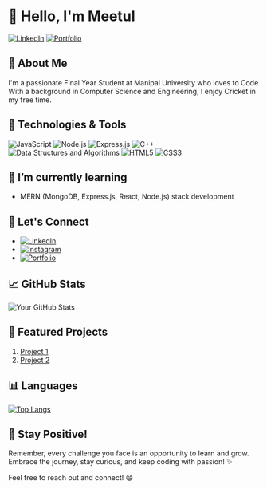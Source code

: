 # 👋 Hello, I'm Meetul

[![LinkedIn](https://img.shields.io/badge/-LinkedIn-blue?style=flat-square&logo=Linkedin&logoColor=white)]([https://www.linkedin.com/in/yourusername/](https://www.linkedin.com/in/meetul-singh-1b80601b8/))
[![Portfolio](https://img.shields.io/badge/-Portfolio-green?style=flat-square)](https://yourportfolio.com)

## 🚀 About Me
I'm a passionate Final Year Student at Manipal University who loves to Code With a background in Computer Science and Engineering, I enjoy Cricket in my free time.

## 🔧 Technologies & Tools
![JavaScript](https://img.shields.io/badge/-JavaScript-yellow?style=flat-square&logo=javascript&logoColor=white)
![Node.js](https://img.shields.io/badge/-Node.js-339933?style=flat-square&logo=node.js&logoColor=white)
![Express.js](https://img.shields.io/badge/-Express.js-000000?style=flat-square&logo=express&logoColor=white)
![C++](https://img.shields.io/badge/-C++-00599C?style=flat-square&logo=c%2B%2B&logoColor=white)
![Data Structures and Algorithms](https://img.shields.io/badge/-Data%20Structures%20and%20Algorithms-0769AD?style=flat-square)
![HTML5](https://img.shields.io/badge/-HTML5-E34F26?style=flat-square&logo=html5&logoColor=white)
![CSS3](https://img.shields.io/badge/-CSS3-1572B6?style=flat-square&logo=css3&logoColor=white)

 ## 🌱 I’m currently learning
- MERN (MongoDB, Express.js, React, Node.js) stack development

## 🤝 Let's Connect
- [![LinkedIn](https://img.shields.io/badge/-LinkedIn-blue?style=flat-square&logo=Linkedin&logoColor=white)](https://www.linkedin.com/in/yourusername/)
- [![Instagram](https://img.shields.io/badge/-Instagram-E4405F?style=flat-square&logo=Instagram&logoColor=white)](https://www.instagram.com/yourusername/)
- [![Portfolio](https://img.shields.io/badge/-Portfolio-green?style=flat-square)](https://yourportfolio.com)


## 📈 GitHub Stats
![Your GitHub Stats](https://github-readme-stats.vercel.app/api?username=yourusername&show_icons=true&hide=contribs,prs&count_private=true&theme=radical)

## 🌟 Featured Projects
1. [Project 1](https://github.com/Meetulsingh/ChatClub---RealTime-Chat-App)
2. [Project 2](https://github.com/Meetulsingh/BookStore-Project)


## 📊 Languages
[![Top Langs](https://github-readme-stats.vercel.app/api/top-langs/?username=Meetulsingh&layout=compact&theme=radical)](https://github.com/Meetulsingh/github-readme-stats)

## 🌈 Stay Positive!
Remember, every challenge you face is an opportunity to learn and grow. Embrace the journey, stay curious, and keep coding with passion! ✨


Feel free to reach out and connect! 😄

